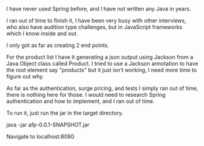 I have never used Spring before, and I have not written any Java in years. 

I ran out of time to finish it, I have been very busy with other interviews, who also have audition type challenges, but in JavaScript frameworks which I know inside and out. 

I only got as far as creating 2 end points. 

For the product list I have it generating a json output using Jackson from a Java Object class called Product. 
I tried to use a Jackson annotation to have the root element say "products" but it just isn't working, I need more time to figure out why. 

As far as the authentication, surge pricing, and tests I simply ran out of time, there is nothing here for those. I would need to research Spring authentication and how to implement, and I ran out of time.

To run it, just run the jar in the target directory. 

java -jar afp-0.0.1-SNAPSHOT.jar

Navigate to localhost:8080


